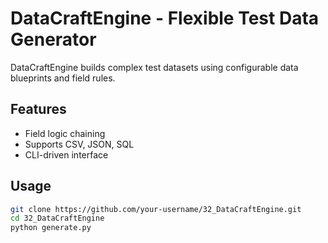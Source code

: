 # DataCraftEngine - Flexible Test Data Generator

DataCraftEngine builds complex test datasets using configurable data blueprints and field rules.

## Features
- Field logic chaining  
- Supports CSV, JSON, SQL  
- CLI-driven interface

## Usage
```bash
git clone https://github.com/your-username/32_DataCraftEngine.git
cd 32_DataCraftEngine
python generate.py
